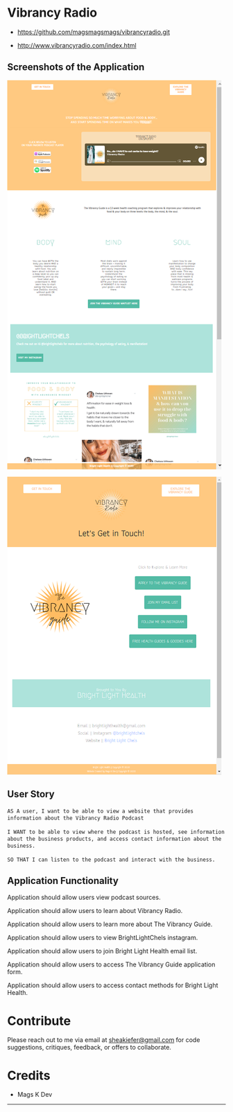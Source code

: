 # Vibrancy Radio

* https://github.com/magsmagsmags/vibrancyradio.git

* http://www.vibrancyradio.com/index.html


## Screenshots of the Application

![screenshot](/ss_2.png)

![screenshot](/ss_3.png)


## User Story 
```
AS A user, I want to be able to view a website that provides information about the Vibrancy Radio Podcast

I WANT to be able to view where the podcast is hosted, see information about the business products, and access contact information about the business.

SO THAT I can listen to the podcast and interact with the business.
```


## Application Functionality

Application should allow users view podcast sources.

Application should allow users to learn about Vibrancy Radio.

Application should allow users to learn more about The Vibrancy Guide.

Application should allow users to view BrightLightChels instagram.

Application should allow users to join Bright Light Health email list.

Application should allow users to access The Vibrancy Guide application form. 

Application should allow users to access contact methods for Bright Light Health. 

# Contribute
Please reach out to me via email at sheakiefer@gmail.com for code suggestions, critiques, feedback, or offers to collaborate. 


# Credits

* Mags K Dev

- - -
